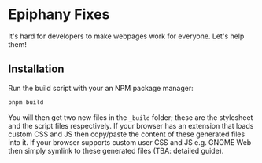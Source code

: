 # Epiphany Fixes

It's hard for developers to make webpages work for everyone. Let's help them!

## Installation

Run the build script with your an NPM package manager:

```sh
pnpm build
```

You will then get two new files in the `_build` folder; these are the stylesheet and the script files respectively. If your browser has an extension that loads custom CSS and JS then copy/paste the content of these generated files into it. If your browser supports custom user CSS and JS e.g. GNOME Web then simply symlink to these generated files (TBA: detailed guide).

